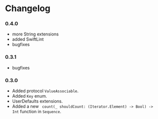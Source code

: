 # Changelog

### 0.4.0

- more String extensions
- added SwiftLint
- bugfixes

### 0.3.1

- bugfixes

### 0.3.0

- Added protocol `ValueAssociable`.
- Added `Key` enum.
- UserDefaults extensions.
- Added a new ` count(_ shouldCount: (Iterator.Element) -> Bool) -> Int` function in `Sequence`.
